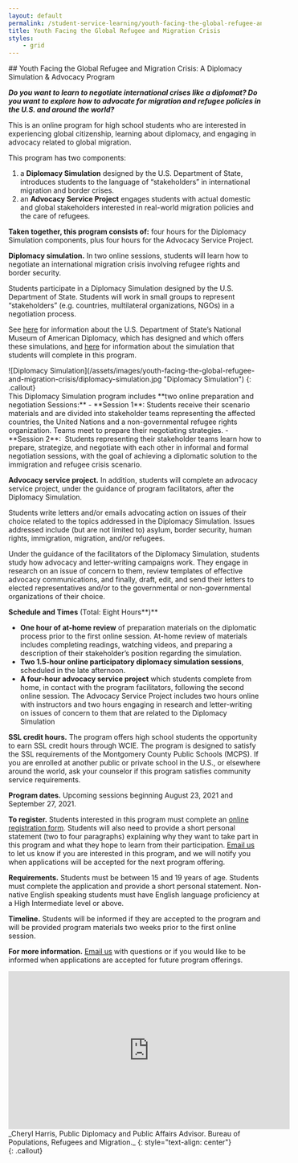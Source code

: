 ```yaml
---
layout: default
permalink: /student-service-learning/youth-facing-the-global-refugee-and-migration-crisis
title: Youth Facing the Global Refugee and Migration Crisis
styles:
    - grid
---
```

<section markdown="1">
## Youth Facing the Global Refugee and Migration Crisis: A Diplomacy Simulation & Advocacy Program

**_Do you want to learn to negotiate international crises like a diplomat? Do you want to explore how to advocate for migration and refugee policies in the U.S. and around the world?_**

This is an online program for high school students who are interested in experiencing global citizenship, learning about diplomacy, and engaging in advocacy related to global migration.

This program has two components:
1) a **Diplomacy Simulation** designed by the U.S. Department of State, introduces students to the language of “stakeholders” in international migration and border crises.
2) an **Advocacy Service Project** engages students with actual domestic and global stakeholders interested in real-world migration policies and the care of refugees.

**Taken together, this program consists of:** four hours for the Diplomacy Simulation components, plus four hours for the Advocacy Service Project.

**Diplomacy simulation.** In two online sessions, students will learn how to negotiate an international migration crisis involving refugee rights and border security.

Students participate in a Diplomacy Simulation designed by the U.S. Department of State. Students will work in small groups to represent “stakeholders” (e.g. countries, multilateral organizations, NGOs) in a negotiation process.

See [here](https://diplomacy.state.gov/) for information about the U.S. Department of State’s National Museum of American Diplomacy, which has designed and which offers these simulations, and [here](https://diplomacy.state.gov/discover-diplomacy/about/class-materials/migration/) for information about the simulation that students will complete in this program.
</section>
![Diplomacy Simulation](/assets/images/youth-facing-the-global-refugee-and-migration-crisis/diplomacy-simulation.jpg "Diplomacy Simulation")
{: .callout}

<section markdown="1">
This Diplomacy Simulation program includes **two online preparation and negotiation Sessions:**
-   **Session 1**: Students receive their scenario materials and are divided into stakeholder teams representing the affected countries, the United Nations and a non-governmental refugee rights organization. Teams meet to prepare their negotiating strategies.
-   **Session 2**:  Students representing their stakeholder teams learn how to prepare, strategize, and negotiate with each other in informal and formal negotiation sessions, with the goal of achieving a diplomatic solution to the immigration and refugee crisis scenario.

**Advocacy service project.** In addition, students will complete an advocacy service project, under the guidance of program facilitators, after the Diplomacy Simulation.

Students write letters and/or emails advocating action on issues of their choice related to the topics addressed in the Diplomacy Simulation. Issues addressed include (but are not limited to) asylum, border security, human rights, immigration, migration, and/or refugees.

Under the guidance of the facilitators of the Diplomacy Simulation, students study how advocacy and letter-writing campaigns work. They engage in research on an issue of concern to them, review templates of effective advocacy communications, and finally, draft, edit, and send their letters to elected representatives and/or to the governmental or non-governmental organizations of their choice.

**Schedule and Times** (Total: Eight Hours**)**
-   **One hour of at-home review** of preparation materials on the diplomatic process prior to the first online session. At-home review of materials includes completing readings, watching videos, and preparing a description of their stakeholder’s position regarding the simulation.
-   **Two 1.5-hour online participatory diplomacy simulation sessions**, scheduled in the late afternoon.
-   **A four-hour advocacy service project** which students complete from home, in contact with the program facilitators, following the second online session. The Advocacy Service Project includes two hours online with instructors and two hours engaging in research and letter-writing on issues of concern to them that are related to the Diplomacy Simulation

**SSL credit hours.** The program offers high school students the opportunity to earn SSL credit hours through WCIE. The program is designed to satisfy the SSL requirements of the Montgomery County Public Schools (MCPS). If you are enrolled at another public or private school in the U.S., or elsewhere around the world, ask your counselor if this program satisfies community service requirements.

**Program dates.** Upcoming sessions beginning August 23, 2021 and September 27, 2021.

**To register.** Students interested in this program must complete an [online registration form](https://englishnoww.wufoo.com/forms/english-now-registration-form/). Students will also need to provide a short personal statement (two to four paragraphs) explaining why they want to take part in this program and what they hope to learn from their participation. [Email us](mailto:communityservice@washingtoncie.org) to let us know if you are interested in this program, and we will notify you when applications will be accepted for the next program offering.

**Requirements.** Students must be between 15 and 19 years of age. Students must complete the application and provide a short personal statement. Non-native English speaking students must have English language proficiency at a High Intermediate level or above.

**Timeline.** Students will be informed if they are accepted to the program and will be provided program materials two weeks prior to the first online session.

**For more information.** [Email us](mailto:communityservice@washingtoncie.org) with questions or if you would like to be informed when applications are accepted for future program offerings.
</section>
<div markdown="1">
<iframe width="560" height="315" src="https://www.youtube.com/embed/-gspBB0GDnk" title="YouTube video player" frameborder="0" allow="accelerometer; autoplay; clipboard-write; encrypted-media; gyroscope; picture-in-picture" allowfullscreen></iframe>
_Cheryl Harris, Public Diplomacy and Public Affairs Advisor. Bureau of Populations, Refugees and Migration._
{: style="text-align: center"}
</div>
{: .callout}
